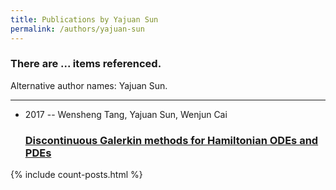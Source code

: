```yaml
---
title: Publications by Yajuan Sun
permalink: /authors/yajuan-sun
---
```


<h3 id="number-posts">There are ... items referenced.</h3>
<p id='info-authors'>Alternative author names: Yajuan Sun.</p>
<hr />
<ul class="post-list">
<li><span class='post-meta'>2017 -- Wensheng Tang, Yajuan Sun, Wenjun Cai</span><h3><a class='post-link' href="{{ site.baseurl }}/discontinuous-galerkin-methods-for-hamiltonian-odes-and-pdes">Discontinuous Galerkin methods for Hamiltonian ODEs and PDEs</a></h3></li>

</ul>
{% include count-posts.html %}
